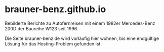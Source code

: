 # brauner-benz.github.io
Bebilderte Berichte zu Autofernreisen mit einem 1982er Mercedes-Benz 200D der Baureihe W123 seit 1996.

Die Seite brauner-benz.de wird vorläufig hier wohnen, bis eine endgültige Lösung für das Hosting-Problem gefunden ist.
